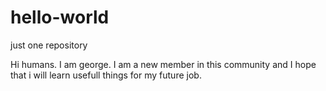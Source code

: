 # hello-world
just one repository


Hi humans. I am george.
I  am a new member in this community and I hope that i will learn usefull things for my future job.
